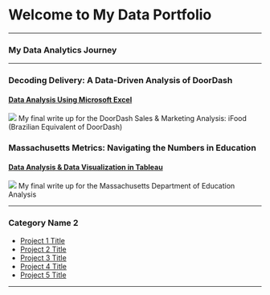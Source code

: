 # Welcome to My Data Portfolio

---

### My Data Analytics Journey

---
### Decoding Delivery: A Data-Driven Analysis of DoorDash
#### [Data Analysis Using Microsoft Excel](https://www.linkedin.com/pulse/decoding-delivery-data-driven-analysis-doordash-shmoile-afzal-satvc/?trackingId=PO47ZIFkRAqObQADLweHag%3D%3D)
[<img src="https://media.licdn.com/dms/image/D5612AQEBUdscXHC46w/article-cover_image-shrink_720_1280/0/1708751036760?e=1720656000&v=beta&t=xFrbTGnCl15xkYyGdzSt8QkIWB5ZjPmr9f8acTkmoVk"/>](https://www.linkedin.com/pulse/decoding-delivery-data-driven-analysis-doordash-shmoile-afzal-satvc/?trackingId=PO47ZIFkRAqObQADLweHag%3D%3D)
My final write up for the DoorDash Sales & Marketing Analysis: iFood (Brazilian Equivalent of DoorDash)

### Massachusetts Metrics: Navigating the Numbers in Education
#### [Data Analysis & Data Visualization in Tableau](https://www.linkedin.com/pulse/massachusetts-metrics-navigating-numbers-education-shmoile-afzal-tle7f/?trackingId=crroRg%2B%2BRkGgLYXqmp9TjA%3D%3D)
<img src="https://media.licdn.com/dms/image/D4D12AQEE40agrUeq-g/article-cover_image-shrink_720_1280/0/1714971905653?e=1720656000&v=beta&t=gGazUWztIWfDG8aBk4lxkFTHe2WTioMQ2qSlkVLs84s"/>
My final write up for the Massachusetts Department of Education Analysis

---

### Category Name 2

- [Project 1 Title](http://example.com/)
- [Project 2 Title](http://example.com/)
- [Project 3 Title](http://example.com/)
- [Project 4 Title](http://example.com/)
- [Project 5 Title](http://example.com/)

---




